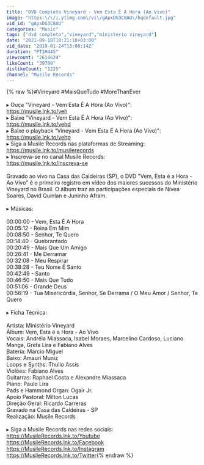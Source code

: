 ```yaml
---
title: "DVD Completo Vineyard - Vem Esta É A Hora (Ao Vivo)"
image: "https:\/\/i.ytimg.com\/vi\/gApxDG3C8AU\/hqdefault.jpg"
vid_id: "gApxDG3C8AU"
categories: "Music"
tags: ["dvd completo","vineyard","ministerio vineyard"]
date: "2021-09-18T10:21:18+03:00"
vid_date: "2019-01-24T13:08:14Z"
duration: "PT1H44S"
viewcount: "2614624"
likeCount: "39700"
dislikeCount: "1225"
channel: "Musile Records"
---
```

{% raw %}#Vineyard #MaisQueTudo #MoreThanEver<br /><br />▸ Ouça &quot;Vineyard - Vem Esta É A Hora (Ao Vivo)&quot;:<br /><a rel="nofollow" target="blank" href="https://musile.lnk.to/veh">https://musile.lnk.to/veh</a><br />▸ Baixe &quot;Vineyard - Vem Esta É A Hora (Ao Vivo)&quot;:<br /><a rel="nofollow" target="blank" href="https://musile.lnk.to/vehd">https://musile.lnk.to/vehd</a><br />▸ Baixe o playback “Vineyard - Vem Esta É A Hora (Ao Vivo)&quot;:<br /><a rel="nofollow" target="blank" href="https://musile.lnk.to/vehp">https://musile.lnk.to/vehp</a><br />▸ Siga a Musile Records nas plataformas de Streaming:<br /><a rel="nofollow" target="blank" href="https://musile.lnk.to/musilerecords">https://musile.lnk.to/musilerecords</a><br />▸ Inscreva-se no canal Musile Records:<br /><a rel="nofollow" target="blank" href="https://musile.lnk.to/inscreva-se">https://musile.lnk.to/inscreva-se</a><br /><br />Gravado ao vivo na Casa das Caldeiras (SP), o DVD &quot;Vem, Esta é a Hora - Ao Vivo&quot; é o primeiro registro em vídeo dos maiores sucessos do Ministério Vineyard no Brasil. O álbum traz as participações especiais de Nívea Soares, David Quinlan e Juninho Afram.<br /><br />▸ Músicas:<br /><br />00:00:00 - Vem, Esta É A Hora<br />00:05:12 - Reina Em Mim<br />00:08:50 - Senhor, Te Quero<br />00:14:40 - Quebrantado<br />00:20:49 - Mais Que Um Amigo<br />00:26:41 - Me Derramar<br />00:32:08 - Meu Respirar<br />00:38:28 - Teu Nome É Santo<br />00:42:49 - Santo<br />00:46:50 - Mais Que Tudo<br />00:51:06 - Grande Deus<br />00:56:19 - Tua Misericórdia, Senhor, Se Derrama / O Meu Amor / Senhor, Te Quero<br /><br />▸ Ficha Técnica:<br /><br />Artista: Ministério Vineyard<br />Álbum: Vem, Esta é a Hora - Ao Vivo<br />Vocais: Andréia Miassaca, Isabel Moraes, Marcelino Cardoso, Luciano Manga, Greta Lira e Fabiano Alves<br />Bateria: Márcio Miguel<br />Baixo: Amauri Muniz<br />Loops e Synths: Thulio Assis<br />Violões: Fabiano Alves<br />Guitarras: Raphael Costa e Alexandre Miassaca<br />Piano: Paulo Lira<br />Pads e Hammond Organ: Ogair Jr.<br />Apoio Pastoral: Milton Lucas<br />Direção Geral: Ricardo Carreras<br />Gravado na Casa das Caldeiras - SP<br />Realização: Musile Records<br /><br />▸ Siga a Musile Records nas redes sociais:<br /><a rel="nofollow" target="blank" href="https://MusileRecords.lnk.to/Youtube">https://MusileRecords.lnk.to/Youtube</a><br /><a rel="nofollow" target="blank" href="https://MusileRecords.lnk.to/Facebook">https://MusileRecords.lnk.to/Facebook</a><br /><a rel="nofollow" target="blank" href="https://MusileRecords.lnk.to/Instagram">https://MusileRecords.lnk.to/Instagram</a><br /><a rel="nofollow" target="blank" href="https://MusileRecords.lnk.to/Twitter">https://MusileRecords.lnk.to/Twitter</a>{% endraw %}
